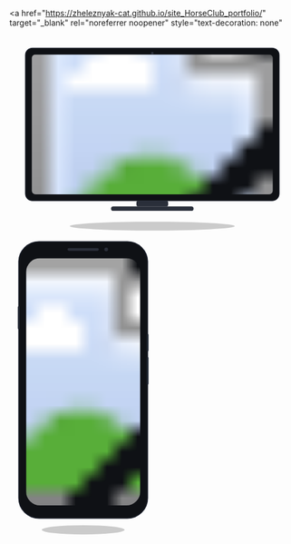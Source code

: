 <a
  href="https://zheleznyak-cat.github.io/site_HorseClub_portfolio/"
  target="_blank"
  rel="noreferrer noopener"
  style="text-decoration: none"
>
  <div
    style="
      display: flex;
      align-items: flex-start;
      flex-wrap: wrap;
    "
  >
    <svg
      viewBox="0 0 900 620"
      width="760"
      style="max-width: auto; height: auto; display: block"
    >
      <ellipse cx="450" cy="600" rx="260" ry="14" fill="rgba(0,0,0,0.20)" />
      <rect
        x="50"
        y="40"
        width="800"
        height="480"
        rx="22"
        fill="#0f1115"
        stroke="#1a1f2b"
        stroke-width="2"
      />
      <circle cx="450" cy="56" r="4" fill="#2b2f3a" />
      <defs>
        <clipPath id="deskScreen">
          <rect x="70" y="60" width="760" height="440" rx="12" />
        </clipPath>
      </defs>
      <g clip-path="url(#deskScreen)">
        <image
          href="https://raw.githubusercontent.com/zheleznyak-cat/site_HorseClub_portfolio/main/screenshots/desktop.png"
          x="70"
          y="60"
          width="760"
          height="440"
          preserveAspectRatio="xMidYMid slice"
        />
      </g>
      <rect x="400" y="520" width="100" height="18" rx="6" fill="#2a2f3a" />
      <rect x="320" y="538" width="260" height="14" rx="7" fill="#2a2f3a" />
    </svg>
    <svg
      viewBox="0 0 320 660"
      width="260"
      style="max-width: auto; height: auto; display: block"
    >
      <ellipse cx="160" cy="645" rx="90" ry="10" fill="rgba(0,0,0,0.20)" />
      <rect
        x="20"
        y="20"
        width="280"
        height="600"
        rx="44"
        fill="#0f1115"
        stroke="#1a1f2b"
        stroke-width="2"
      />
      <defs>
        <clipPath id="phoneScreen">
          <rect x="36" y="56" width="248" height="536" rx="30" />
        </clipPath>
      </defs>
      <rect x="126" y="34" width="68" height="6" rx="3" fill="#2b2f3a" />
      <circle cx="210" cy="37" r="4" fill="#2b2f3a" />
      <g clip-path="url(#phoneScreen)">
        <image
          href="https://raw.githubusercontent.com/zheleznyak-cat/site_HorseClub_portfolio/main/screenshots/mobile.png"
          x="36"
          y="56"
          width="248"
          height="536"
          preserveAspectRatio="xMidYMid slice"
        />
      </g>
      <rect x="18" y="160" width="4" height="50" rx="2" fill="#1f2531" />
      <rect x="298" y="220" width="4" height="38" rx="2" fill="#1f2531" />
      <rect x="298" y="270" width="4" height="60" rx="2" fill="#1f2531" />
    </svg>
  </div>
</a>
